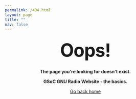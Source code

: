 ```yaml
---
permalink: /404.html
layout: page
title: ""
nav: false
---
```

<style type="text/css" media="screen">
  .container {
    margin: 10px auto;
    max-width: 600px;
    text-align: center;
  }
  h1 {
    margin: 30px 0;
    font-size: 4em;
    line-height: 1;
    letter-spacing: -1px;
  }
</style>
<div class="container">
  <h1>Oops!</h1>
  <p><strong>The page you're looking for doesn't exist.</strong></p>
  <p><strong>GSoC GNU Radio Website - the basics.</strong></p>
  
  <p><a href="{{ "/" | relative_url }}">Go back home</a></p>
</div>
